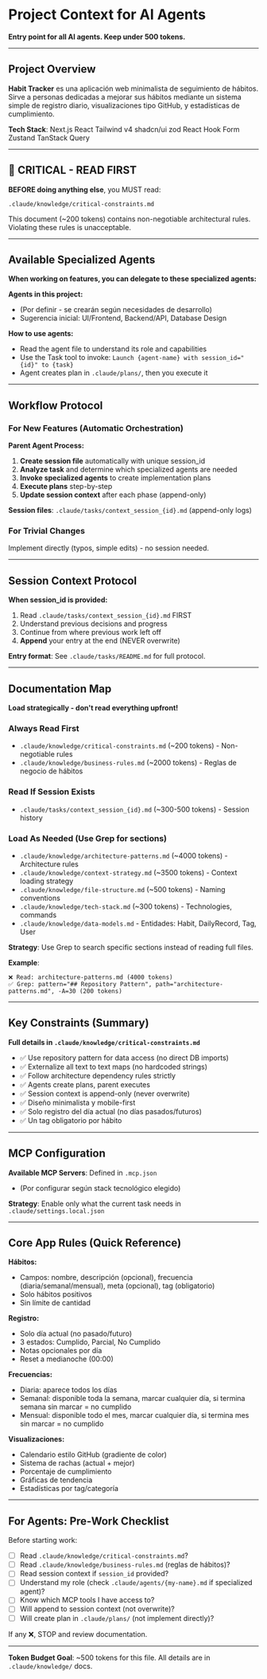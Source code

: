 # Project Context for AI Agents

**Entry point for all AI agents. Keep under 500 tokens.**

---

## Project Overview

**Habit Tracker** es una aplicación web minimalista de seguimiento de hábitos. Sirve a personas dedicadas a mejorar sus hábitos mediante un sistema simple de registro diario, visualizaciones tipo GitHub, y estadísticas de cumplimiento.

**Tech Stack**:
Next.js
React
Tailwind v4
shadcn/ui
zod
React Hook Form
Zustand
TanStack Query

---

## 🔴 CRITICAL - READ FIRST

**BEFORE doing anything else**, you MUST read:

`.claude/knowledge/critical-constraints.md`

This document (~200 tokens) contains non-negotiable architectural rules. Violating these rules is unacceptable.

---

## Available Specialized Agents

**When working on features, you can delegate to these specialized agents:**

**Agents in this project:**
- (Por definir - se crearán según necesidades de desarrollo)
- Sugerencia inicial: UI/Frontend, Backend/API, Database Design

**How to use agents:**
- Read the agent file to understand its role and capabilities
- Use the Task tool to invoke: `Launch {agent-name} with session_id="{id}" to {task}`
- Agent creates plan in `.claude/plans/`, then you execute it

---

## Workflow Protocol

### For New Features (Automatic Orchestration)

**Parent Agent Process:**
1. **Create session file** automatically with unique session_id
2. **Analyze task** and determine which specialized agents are needed
3. **Invoke specialized agents** to create implementation plans
4. **Execute plans** step-by-step
5. **Update session context** after each phase (append-only)

**Session files**: `.claude/tasks/context_session_{id}.md` (append-only logs)

### For Trivial Changes

Implement directly (typos, simple edits) - no session needed.

---

## Session Context Protocol

**When session_id is provided:**

1. Read `.claude/tasks/context_session_{id}.md` FIRST
2. Understand previous decisions and progress
3. Continue from where previous work left off
4. **Append** your entry at the end (NEVER overwrite)

**Entry format**: See `.claude/tasks/README.md` for full protocol.

---

## Documentation Map

**Load strategically - don't read everything upfront!**

### Always Read First
- `.claude/knowledge/critical-constraints.md` (~200 tokens) - Non-negotiable rules
- `.claude/knowledge/business-rules.md` (~2000 tokens) - Reglas de negocio de hábitos

### Read If Session Exists
- `.claude/tasks/context_session_{id}.md` (~300-500 tokens) - Session history

### Load As Needed (Use Grep for sections)
- `.claude/knowledge/architecture-patterns.md` (~4000 tokens) - Architecture rules
- `.claude/knowledge/context-strategy.md` (~3500 tokens) - Context loading strategy
- `.claude/knowledge/file-structure.md` (~500 tokens) - Naming conventions
- `.claude/knowledge/tech-stack.md` (~300 tokens) - Technologies, commands
- `.claude/knowledge/data-models.md` - Entidades: Habit, DailyRecord, Tag, User

**Strategy**: Use Grep to search specific sections instead of reading full files.

**Example**:
```
❌ Read: architecture-patterns.md (4000 tokens)
✅ Grep: pattern="## Repository Pattern", path="architecture-patterns.md", -A=30 (200 tokens)
```

---

## Key Constraints (Summary)

**Full details in `.claude/knowledge/critical-constraints.md`**

- ✅ Use repository pattern for data access (no direct DB imports)
- ✅ Externalize all text to text maps (no hardcoded strings)
- ✅ Follow architecture dependency rules strictly
- ✅ Agents create plans, parent executes
- ✅ Session context is append-only (never overwrite)
- ✅ Diseño minimalista y mobile-first
- ✅ Solo registro del día actual (no días pasados/futuros)
- ✅ Un tag obligatorio por hábito

---

## MCP Configuration

**Available MCP Servers**: Defined in `.mcp.json`

- (Por configurar según stack tecnológico elegido)

**Strategy**: Enable only what the current task needs in `.claude/settings.local.json`

---

## Core App Rules (Quick Reference)

**Hábitos:**
- Campos: nombre, descripción (opcional), frecuencia (diaria/semanal/mensual), meta (opcional), tag (obligatorio)
- Solo hábitos positivos
- Sin límite de cantidad

**Registro:**
- Solo día actual (no pasado/futuro)
- 3 estados: Cumplido, Parcial, No Cumplido
- Notas opcionales por día
- Reset a medianoche (00:00)

**Frecuencias:**
- Diaria: aparece todos los días
- Semanal: disponible toda la semana, marcar cualquier día, si termina semana sin marcar = no cumplido
- Mensual: disponible todo el mes, marcar cualquier día, si termina mes sin marcar = no cumplido

**Visualizaciones:**
- Calendario estilo GitHub (gradiente de color)
- Sistema de rachas (actual + mejor)
- Porcentaje de cumplimiento
- Gráficas de tendencia
- Estadísticas por tag/categoría

---

## For Agents: Pre-Work Checklist

Before starting work:

- [ ] Read `.claude/knowledge/critical-constraints.md`?
- [ ] Read `.claude/knowledge/business-rules.md` (reglas de hábitos)?
- [ ] Read session context if `session_id` provided?
- [ ] Understand my role (check `.claude/agents/{my-name}.md` if specialized agent)?
- [ ] Know which MCP tools I have access to?
- [ ] Will append to session context (not overwrite)?
- [ ] Will create plan in `.claude/plans/` (not implement directly)?

If any ❌, STOP and review documentation.

---

**Token Budget Goal**: ~500 tokens for this file. All details are in `.claude/knowledge/` docs.
